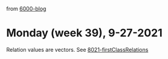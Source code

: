 from [6000-blog](../../../6000-blog.md)
# Monday (week 39), 9-27-2021
Relation values are vectors. See [8021-firstClassRelations](../2138/8021-firstClassRelations.md)